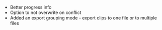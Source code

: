 - Better progress info
- Option to not overwrite on conflict
- Added an export grouping mode - export clips to one file or to multiple files
